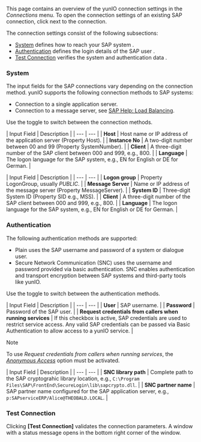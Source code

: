 This page contains an overview of the yunIO connection settings in the *Connections* menu. To open the connection settings of an existing SAP connection, click next to the connection.

The connection settings consist of the following subsections:

- [System](#system) defines how to reach your SAP system .
- [Authentication](#authentication) defines the login details of the SAP user .
- [Test Connection](#test-connection) verifies the system and authentication data .

### System

The input fields for the SAP connections vary depending on the connection method. yunIO supports the following connection methods to SAP systems:

- Connection to a single application server.
- Connection to a message server, see [SAP Help: Load Balancing](https://help.sap.com/saphelp_nwpi711/helpdata/en/c4/3a644c505211d189550000e829fbbd/content.htm?no_cache=true).

Use the toggle to switch between the connection methods.

| Input Field | Description | | --- | --- | | **Host** | Host name or IP address of the application server (Property Host). | | **Instance No** | A two-digit number between 00 and 99 (Property SystemNumber). | | **Client** | A three-digit number of the SAP client between 000 and 999, e.g., 800. | | **Language** | The logon language for the SAP system, e.g., EN for English or DE for German. |

| Input Field | Description | | --- | --- | | **Logon group** | Property LogonGroup, usually *PUBLIC*. | | **Message Server** | Name or IP address of the message server (Property MessageServer). | | **System ID** | Three-digit System ID (Property SID e.g., MSS). | | **Client** | A three-digit number of the SAP client between 000 and 999, e.g., 800. | | **Language** | The logon language for the SAP system, e.g., EN for English or DE for German. |

### Authentication

The following authentication methods are supported:

- Plain uses the SAP username and password of a system or dialogue user.
- Secure Network Communication (SNC) uses the username and password provided via basic authentication. SNC enables authentication and transport encryption between SAP systems and third-party tools like yunIO.

Use the toggle to switch between the authentication methods.

| Input Field | Description | | --- | --- | | **User** | SAP username. | | **Password** | Password of the SAP user. | | **Request credentials from callers when running services** | If this checkbox is active, SAP credentials are used to restrict service access. Any valid SAP credentials can be passed via Basic Authentication to allow access to a yunIO service. |

Note

To use *Request credentials from callers when running services*, the [*Anonymous Access*](../../access-restrictions/global-access/#settings) option must be activated.

| Input Field | Description | | --- | --- | | **SNC library path** | Complete path to the SAP cryptograhic library location, e.g., `C:\Program Files\SAP\FrontEnd\SecureLogin\lib\sapcrypto.dll`. | | **SNC partner name** | SAP partner name configured for the SAP application server, e.g., `p:SAPserviceERP/Alice@THEOBALD.LOCAL`. |

### Test Connection

Clicking **[Test Connection]** validates the connection parameters. A window with a status message opens in the bottom right corner of the window.
